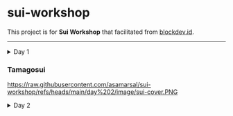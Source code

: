 # sui-workshop

This project is for **Sui Workshop** that facilitated from [blockdev.id](https://blockdev.id).  

---

<details>
    <summary>Day 1</summary>

    Docs : https://docs-sui.vercel.app/docs/day1/module1-intro-to-sui

    This project learn about:
    - How to make smart contract with **Move**.
    - **build** and **publish** package in **Sui** blockchain.
    - Function call (`sui client call`) from Move module that published.
    - Live experiment with **Sui CLI** and best practice package management.
    
</details>

### Tamagosui
https://raw.githubusercontent.com/asamarsal/sui-workshop/refs/heads/main/day%202/image/sui-cover.PNG

<details>
  <summary>Day 2</summary>
    
    Git from : https://github.com/rifuki/tamagosui

    - Making of tamagosui smart contract
    - Clone project from UI

</details>

